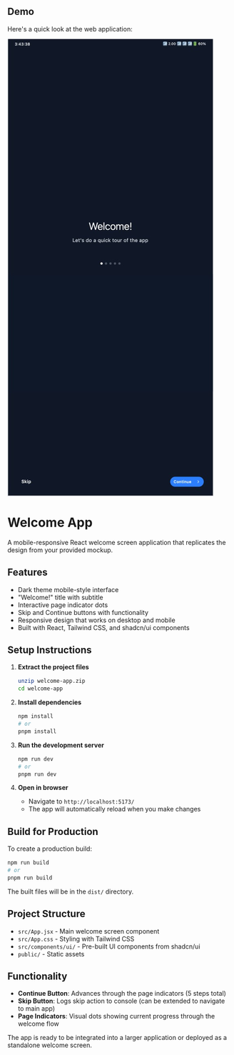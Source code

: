 ## Demo
Here's a quick look at the web application:

![Demo](DOC/mobile.jpg)


# Welcome App

A mobile-responsive React welcome screen application that replicates the design from your provided mockup.

## Features

- Dark theme mobile-style interface
- "Welcome!" title with subtitle
- Interactive page indicator dots
- Skip and Continue buttons with functionality
- Responsive design that works on desktop and mobile
- Built with React, Tailwind CSS, and shadcn/ui components

## Setup Instructions

1. **Extract the project files**
   ```bash
   unzip welcome-app.zip
   cd welcome-app
   ```

2. **Install dependencies**
   ```bash
   npm install
   # or
   pnpm install
   ```

3. **Run the development server**
   ```bash
   npm run dev
   # or
   pnpm run dev
   ```

4. **Open in browser**
    - Navigate to `http://localhost:5173/`
    - The app will automatically reload when you make changes

## Build for Production

To create a production build:

```bash
npm run build
# or
pnpm run build
```

The built files will be in the `dist/` directory.

## Project Structure

- `src/App.jsx` - Main welcome screen component
- `src/App.css` - Styling with Tailwind CSS
- `src/components/ui/` - Pre-built UI components from shadcn/ui
- `public/` - Static assets

## Functionality

- **Continue Button**: Advances through the page indicators (5 steps total)
- **Skip Button**: Logs skip action to console (can be extended to navigate to main app)
- **Page Indicators**: Visual dots showing current progress through the welcome flow

The app is ready to be integrated into a larger application or deployed as a standalone welcome screen.


